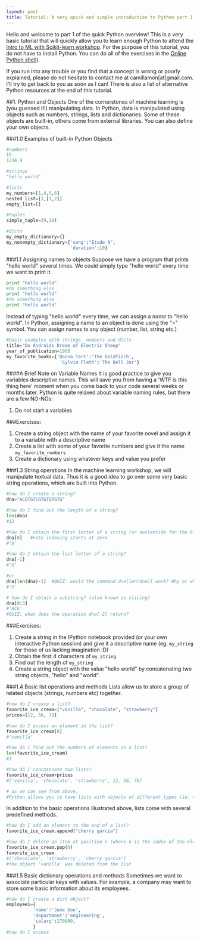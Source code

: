 ```yaml
---
layout: post
title: Tutorial: A very quick and simple introduction to Python part 1
---
```

Hello and welcome to part 1 of the quick Python overview! This
is a very basic tutorial that will quickly allow you to learn enough Python to
attend the [Intro to ML with Scikit-learn workshop](). For the purpose
of this tutorial, you do not have to install Python. You can do all of the exercises
in the [Online Python shell](http://repl.it/languages/Python)).



If you run into any trouble or you find that a concept is wrong or
poorly explained, please do not hesitate to contact me
at camillamon[at]gmail.com. I'll try to get back to you as soon as I can!
There is also a list of alternative Python resources at the end of this
tutorial.

##1. Python and Objects
One of the cornerstones of machine learning is (you guessed it!) manipulating
data. In Python, data is manipulated using objects such as numbers, strings,
lists and dictionaries. Some of these objects are built-in, others come
from external libraries. You can also define your own objects.

###1.0 Examples of built-in Python Objects

```python
#numbers
15
1234.9

#strings
"hello world"

#lists
my_numbers=[1,4,5,6]
nested_list=[1,[1,2]]
empty_list=[]

#tuples
simple_tuple=(9,10)

#dicts
my_empty_dictionary={}
my_nonempty_dictionary={'song':"Etude 9",
                        'duration':10}

```

###1.1 Assigning names to objects
Suppose we have a program that prints "hello world"
several times. We could simply type "hello world"
every time we want to print it.

```python
print "hello world"
#do something else
print "hello world"
#do something else
print "hello world"
```

Instead of typing "hello world" every time, we can assign
a *name* to "hello world". In Python, assigning a name to an
object is done using the "=" symbol. You can assign names
to any object (number, list, string etc.)

```python
#basic examples with strings, numbers and dicts
title="Do Androids Dream of Electric Sheep"
year_of_publication=1968
my_favorite_books={'Donna Tart':'The Goldfinch',
                    'Sylvia Plath':'The Bell Jar'}
```

####A Brief Note on Variable Names
It is good practice to give you variables descriptive names. This
will save you from having a 'WTF is this thing here' moment
when you come back to your code several weeks or months later.
Python is quite relaxed about variable naming rules, but
there are a few NO-NOs:
1. Do not start a variables 

###Exercises:
1. Create a string object with the name of your favorite novel and assign
it to a variable with a descriptive name
2. Create a list with some of your favorite numbers and give it the name
`my_favorite_numbers`
3. Create a dictionary using whatever keys and value you prefer


###1.3 String operations
In the machine learning workshop, we will manipulate textual data.
Thus it is a good idea to go over some very basic string operations, which
are built into Python.

```python
#how do I create a string?
dna="ACGTGTCGTGTGTGTG"

#how do I find out the length of a string?
len(dna)
#12

#how do I obtain the first letter of a string (or nucleotide for the biologists among us!)
dna[0]   #note indexing starts at zero
#'A'

#how do I obtain the last letter of a string?
dna[-1]
#'G'

#or
dna[len(dna)-1]  #QUIZ: would the command dna[len(dna)] work? Why or why not?
#'G'

# how do I obtain a substring? (also known as slicing)
dna[0:3]
#'ACG'
#QUIZ: what does the operation dna[-2] return?
```

###Exercises:
1. Create a string in the IPython notebook provided (or your own interactive
  Python session) and give it a descriptive name (eg. `my_string` for
    those of us lacking imagination :D)
2. Obtain the first 4 characters of `my_string`
3. Find out the length of `my_string`
4. Create a string object with the value "hello world" by concatenating
two string objects, "hello" and "world".


###1.4 Basic list operations and methods
Lists allow us to store a group of related objects (strings, numbers etc)
together.

```python
#how do I create a list?
favorite_ice_cream=["vanilla", "chocolate", "strawberry"]
prices=[12, 56, 78]

#how do I access an element in the list?
favorite_ice_cream[0]
#'vanilla'

#how do I find out the numbers of elements in a list?
len(favorite_ice_cream)
#3

#how do I concatenate two lists?
favorite_ice_cream+prices
#['vanilla', 'chocolate', 'strawberry', 12, 56, 78]

# as we can see from above,
#Python allows you to have lists with objects of different types (ie. numbers and strings)
```
In addition to the basic operations illustrated above, lists come
with several predefined methods.

```python
#how do I add an element to the end of a list?
favorite_ice_cream.append("cherry garcia")

#how do I delete an item at position n (where n is the index of the element you want to delete)?
favorite_ice_cream.pop(0)
favorite_ice_cream
#['chocolate', 'strawberry', 'cherry garcia']
#the object 'vanilla' was deleted from the list
```


###1.5 Basic dictionary operations and methods
Sometimes we want to associate particular keys with values.
For example, a company may want to store some basic information
about its employees.

```python
#how do I create a dict object?
employee1={
          'name':'Jane Doe',
          'department':'engineering',
          'salary':270000,
          }
#how do I access



```
